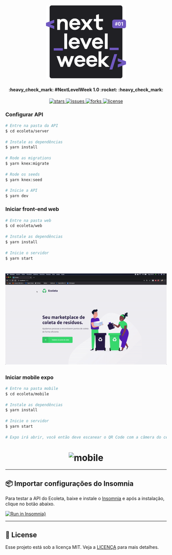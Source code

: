 <h1 align="center">
    <img alt="NLW1" title="#NLW1" src=".github/assets/logo.svg" width="250px" />
</h1>

<h4 align="center"> 
	:heavy_check_mark: #NextLevelWeek 1.0 :rocket: :heavy_check_mark:
</h4>

<p align="center">

  <a href="https://github.com/lima300/ecoleta/stargazers">
    <img alt="stars" src="https://img.shields.io/github/stars/liam300/ecoleta">
  </a>

  <a href="https://github.com/lima300/ecoleta/issues">
    <img alt="issues" src="https://img.shields.io/github/issues/liam300/ecoleta">
  </a>

  <a href="https://github.com/lima300/ecoleta/pulls">
    <img alt="forks" src="https://img.shields.io/github/forks/liam300/Ecoleta">
  </a>

  <a href="https://github.com/lima300/ecoleta/blob/master/LICENSE">
    <img alt="license" src="https://img.shields.io/github/license/fnoquiq/ecoleta">
  </a>

</p>

### Configurar API

```bash
# Entre na pasta da API
$ cd ecoleta/server

# Instale as dependências
$ yarn install

# Rode as migrations
$ yarn knex:migrate

# Rode os seeds
$ yarn knex:seed

# Inicie a API
$ yarn dev

```

### Iniciar front-end web

```bash
# Entre na pasta web
$ cd ecoleta/web

# Instale as dependências
$ yarn install

# Inicie o servidor
$ yarn start

```

<h1 align="center">
    <img alt="web" title="web" src=".github/assets/web.gif" />
</h1>

### Iniciar mobile expo

```bash
# Entre na pasta mobile
$ cd ecoleta/mobile

# Instale as dependências
$ yarn install

# Inicie o servidor
$ yarn start

# Expo irá abrir, você então deve escanear o QR Code com a câmera do celular.

```

<h1 align="center">
    <img alt="mobile" title="mobile" src=".github/assets/mobile.gif" />
</h1>

---

## :package: Importar configurações do Insomnia

Para testar a API do Ecoleta, baixe e instale o [Insomnia](https://insomnia.rest/download/) e após a instalação, clique no botão abaixo.

[![Run in Insomnia}](https://insomnia.rest/images/run.svg)](https://insomnia.rest/run/?label=Ecoleta&uri=https%3A%2F%2Fgithub.com%2Ffnoquiq%2FEcoleta%2Fblob%2Fmaster%2F.github%2Finsomnia%2Finsomnia.json)

---

## :memo: License

Esse projeto está sob a licença MIT. Veja a [LICENÇA](https://github.com/lima300/ecoleta/blob/master/LICENSE) para mais detalhes.

